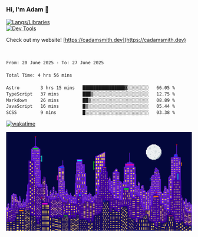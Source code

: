 ### Hi, I'm Adam 👋

[![Langs/Libraries](https://skillicons.dev/icons?i=cs,dotnet,js,css,html,sass,ts,jquery,bootstrap)](https://skillicons.dev)
<br/>
[![Dev Tools](https://skillicons.dev/icons?i=git,github,githubactions,visualstudio)](https://skillicons.dev)

Check out my website! [https://cadamsmith.dev](https://cadamsmith.dev)

<br/>

<!--START_SECTION:waka-->

```txt
From: 20 June 2025 - To: 27 June 2025

Total Time: 4 hrs 56 mins

Astro        3 hrs 15 mins   ████████████████▓░░░░░░░░   66.05 %
TypeScript   37 mins         ███▒░░░░░░░░░░░░░░░░░░░░░   12.75 %
Markdown     26 mins         ██▒░░░░░░░░░░░░░░░░░░░░░░   08.89 %
JavaScript   16 mins         █▒░░░░░░░░░░░░░░░░░░░░░░░   05.44 %
SCSS         9 mins          █░░░░░░░░░░░░░░░░░░░░░░░░   03.38 %
```

<!--END_SECTION:waka-->

[![wakatime](https://wakatime.com/badge/user/2234bda2-efd3-47c5-8724-79108edfe9aa.svg)](https://wakatime.com/@2234bda2-efd3-47c5-8724-79108edfe9aa)

![Pixelated city at night](./media/city.gif)
